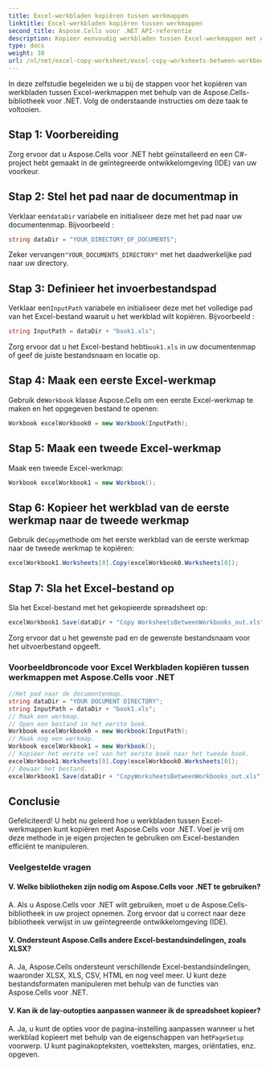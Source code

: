 ```yaml
---
title: Excel-werkbladen kopiëren tussen werkmappen
linktitle: Excel-werkbladen kopiëren tussen werkmappen
second_title: Aspose.Cells voor .NET API-referentie
description: Kopieer eenvoudig werkbladen tussen Excel-werkmappen met Aspose.Cells voor .NET.
type: docs
weight: 30
url: /nl/net/excel-copy-worksheet/excel-copy-worksheets-between-workbooks/
---
```

In deze zelfstudie begeleiden we u bij de stappen voor het kopiëren van werkbladen tussen Excel-werkmappen met behulp van de Aspose.Cells-bibliotheek voor .NET. Volg de onderstaande instructies om deze taak te voltooien.

## Stap 1: Voorbereiding

Zorg ervoor dat u Aspose.Cells voor .NET hebt geïnstalleerd en een C#-project hebt gemaakt in de geïntegreerde ontwikkelomgeving (IDE) van uw voorkeur.

## Stap 2: Stel het pad naar de documentmap in

 Verklaar een`dataDir` variabele en initialiseer deze met het pad naar uw documentenmap. Bijvoorbeeld :

```csharp
string dataDir = "YOUR_DIRECTORY_OF_DOCUMENTS";
```

 Zeker vervangen`"YOUR_DOCUMENTS_DIRECTORY"` met het daadwerkelijke pad naar uw directory.

## Stap 3: Definieer het invoerbestandspad

 Verklaar een`InputPath` variabele en initialiseer deze met het volledige pad van het Excel-bestand waaruit u het werkblad wilt kopiëren. Bijvoorbeeld :

```csharp
string InputPath = dataDir + "book1.xls";
```

 Zorg ervoor dat u het Excel-bestand hebt`book1.xls` in uw documentenmap of geef de juiste bestandsnaam en locatie op.

## Stap 4: Maak een eerste Excel-werkmap

 Gebruik de`Workbook` klasse Aspose.Cells om een eerste Excel-werkmap te maken en het opgegeven bestand te openen:

```csharp
Workbook excelWorkbook0 = new Workbook(InputPath);
```

## Stap 5: Maak een tweede Excel-werkmap

Maak een tweede Excel-werkmap:

```csharp
Workbook excelWorkbook1 = new Workbook();
```

## Stap 6: Kopieer het werkblad van de eerste werkmap naar de tweede werkmap

 Gebruik de`Copy`methode om het eerste werkblad van de eerste werkmap naar de tweede werkmap te kopiëren:

```csharp
excelWorkbook1.Worksheets[0].Copy(excelWorkbook0.Worksheets[0]);
```

## Stap 7: Sla het Excel-bestand op

Sla het Excel-bestand met het gekopieerde spreadsheet op:

```csharp
excelWorkbook1.Save(dataDir + "Copy WorksheetsBetweenWorkbooks_out.xls");
```

Zorg ervoor dat u het gewenste pad en de gewenste bestandsnaam voor het uitvoerbestand opgeeft.

### Voorbeeldbroncode voor Excel Werkbladen kopiëren tussen werkmappen met Aspose.Cells voor .NET 
```csharp
//Het pad naar de documentenmap.
string dataDir = "YOUR DOCUMENT DIRECTORY";
string InputPath = dataDir + "book1.xls";
// Maak een werkmap.
// Open een bestand in het eerste boek.
Workbook excelWorkbook0 = new Workbook(InputPath);
// Maak nog een werkmap.
Workbook excelWorkbook1 = new Workbook();
// Kopieer het eerste vel van het eerste boek naar het tweede boek.
excelWorkbook1.Worksheets[0].Copy(excelWorkbook0.Worksheets[0]);
// Bewaar het bestand.
excelWorkbook1.Save(dataDir + "CopyWorksheetsBetweenWorkbooks_out.xls");
```

## Conclusie

Gefeliciteerd! U hebt nu geleerd hoe u werkbladen tussen Excel-werkmappen kunt kopiëren met Aspose.Cells voor .NET. Voel je vrij om deze methode in je eigen projecten te gebruiken om Excel-bestanden efficiënt te manipuleren.

### Veelgestelde vragen

#### V. Welke bibliotheken zijn nodig om Aspose.Cells voor .NET te gebruiken?

A. Als u Aspose.Cells voor .NET wilt gebruiken, moet u de Aspose.Cells-bibliotheek in uw project opnemen. Zorg ervoor dat u correct naar deze bibliotheek verwijst in uw geïntegreerde ontwikkelomgeving (IDE).

#### V. Ondersteunt Aspose.Cells andere Excel-bestandsindelingen, zoals XLSX?

A. Ja, Aspose.Cells ondersteunt verschillende Excel-bestandsindelingen, waaronder XLSX, XLS, CSV, HTML en nog veel meer. U kunt deze bestandsformaten manipuleren met behulp van de functies van Aspose.Cells voor .NET.

#### V. Kan ik de lay-outopties aanpassen wanneer ik de spreadsheet kopieer?

A.  Ja, u kunt de opties voor de pagina-instelling aanpassen wanneer u het werkblad kopieert met behulp van de eigenschappen van het`PageSetup` voorwerp. U kunt paginakopteksten, voetteksten, marges, oriëntaties, enz. opgeven.